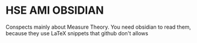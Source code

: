 # HSE AMI OBSIDIAN
Conspects mainly about Measure Theory. You need obsidian to read them, because they use LaTeX snippets that github don't allows
